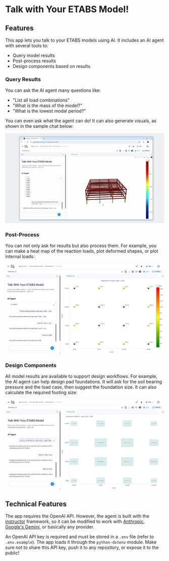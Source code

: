 # Talk with Your ETABS Model!

## Features

This app lets you talk to your ETABS models using AI. It includes an AI agent with several tools to:

- Query model results  
- Post-process results  
- Design components based on results  

### Query Results

You can ask the AI agent many questions like:

- "List all load combinations"  
- "What is the mass of the model?"  
- "What is the lowest modal period?"  

You can even ask what the agent can do! It can also generate visuals, as shown in the sample chat below:

![Internal Loads Tools](assets/TTM_GIF1.gif)

### Post-Process

You can not only ask for results but also process them. For example, you can make a heat map of the reaction loads, plot deformed shapes, or plot internal loads:

![Reaction Loads](assets/reactions_loads.JPG)

### Design Components

All model results are available to support design workflows. For example, the AI agent can help design pad foundations. It will ask for the soil bearing pressure and the load case, then suggest the foundation size. It can also calculate the required footing size:

![Foundation Tools](assets/foundation_tools.JPG)

## Technical Features

The app requires the OpenAI API. However, the agent is built with the [instructor](https://python.useinstructor.com/) framework, so it can be modified to work with [Anthropic](https://python.useinstructor.com/integrations/anthropic/), [Google's Gemini](https://python.useinstructor.com/integrations/google/), or basically any provider.

An OpenAI API key is required and must be stored in a `.env` file (refer to `.env.example`). The app loads it through the `python-dotenv` module. Make sure not to share this API key, push it to any repository, or expose it to the public!

